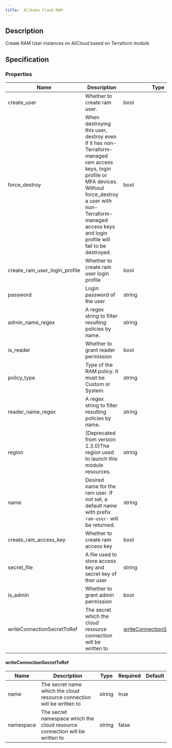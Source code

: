 ```yaml
---
title:  Alibaba Cloud RAM
---
```


## Description

Create RAM User instances on AliCloud based on Terraform module

## Specification


### Properties

 Name | Description | Type | Required | Default 
 ------------ | ------------- | ------------- | ------------- | ------------- 
 create_user | Whether to create ram user. | bool | false |  
 force_destroy | When destroying this user, destroy even if it has non-Terraform-managed ram access keys, login profile or MFA devices. Without force_destroy a user with non-Terraform-managed access keys and login profile will fail to be destroyed. | bool | false |  
 create_ram_user_login_profile | Whether to create ram user login profile | bool | false |  
 password | Login password of the user | string | false |  
 admin_name_regex | A regex string to filter resulting policies by name. | string | false |  
 is_reader | Whether to grant reader permission | bool | false |  
 policy_type | Type of the RAM policy. It must be Custom or System. | string | false |  
 reader_name_regex | A regex string to filter resulting policies by name. | string | false |  
 region | (Deprecated from version 1.3.0)The region used to launch this module resources. | string | false |  
 name | Desired name for the ram user. If not set, a default name with prefix `ram-user-` will be returned. | string | false |  
 create_ram_access_key | Whether to create ram access key | bool | false |  
 secret_file | A file used to store access key and secret key of ther user  | string | false |  
 is_admin | Whether to grant admin permission | bool | false |  
 writeConnectionSecretToRef | The secret which the cloud resource connection will be written to | [writeConnectionSecretToRef](#writeConnectionSecretToRef) | false |  


#### writeConnectionSecretToRef

 Name | Description | Type | Required | Default 
 ------------ | ------------- | ------------- | ------------- | ------------- 
 name | The secret name which the cloud resource connection will be written to | string | true |  
 namespace | The secret namespace which the cloud resource connection will be written to | string | false |  
